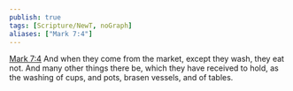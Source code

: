 ```yaml
---
publish: true
tags: [Scripture/NewT, noGraph]
aliases: ["Mark 7:4"]
---
```

[Mark 7:4](https://churchofjesuschrist.org/study/scriptures/nt/mark/7?lang=eng&id=p4#p4) And when they come from the market, except they wash, they eat not. And many other things there be, which they have received to hold, as the washing of cups, and pots, brasen vessels, and of tables.
